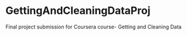 # GettingAndCleaningDataProj
Final project submission for Coursera course- Getting and Cleaning Data
